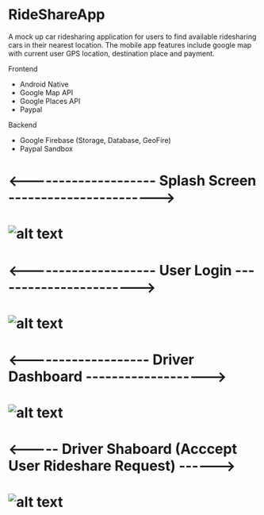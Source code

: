 # RideShareApp

<p>A mock up car ridesharing application for users to find available ridesharing cars in their nearest location. The mobile app features include google map with current user GPS location, destination place and payment. </p>

<p>Frontend</p>
<ul>
  <li>Android Native</li>
  <li>Google Map API</li>
  <li>Google Places API</li>
  <li>Paypal</li>
</ul>
  
<p>Backend</p>
<ul>
  <li>Google Firebase (Storage, Database, GeoFire)</li>
  <li>Paypal Sandbox</li>
</ul>

<h1><--------------------    Splash Screen  -----------------------><h1>

![alt text](https://github.com/zafry26/RideShareApp/blob/main/sc/Screenshot%202021-09-09%20210639.png?raw=true)

<h1><--------------------    User Login    -----------------------><h1>
  
![alt text](https://github.com/zafry26/RideShareApp/blob/main/sc/Screenshot%202021-09-09%20210833.png)
  
<h1><-------------------   Driver Dashboard    -------------------><h1>

![alt text](https://github.com/zafry26/RideShareApp/blob/main/sc/Screenshot%202021-09-09%20210437.png)
  
<h1><----- Driver Shaboard (Acccept User Rideshare Request) ------><h1>

![alt text](https://github.com/zafry26/RideShareApp/blob/main/sc/Screenshot%202021-09-09%20212420.png)





